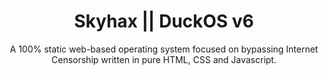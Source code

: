 <h1 align="center">Skyhax || DuckOS v6</h1>
<p align="center">A 100% static web-based operating system focused on bypassing Internet Censorship written in pure HTML, CSS and Javascript.</p>

